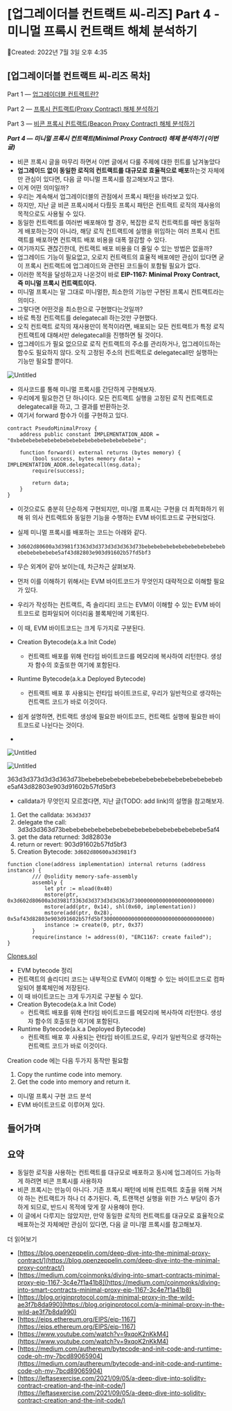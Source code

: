 # [업그레이더블 컨트랙트 씨-리즈] Part 4 - 미니멀 프록시 컨트랙트 해체 분석하기

Created: 2022년 7월 3일 오후 4:35

## **[업그레이더블 컨트랙트 씨-리즈 목차]**

Part 1 — [업그레이더블 컨트랙트란?](https://medium.com/@aiden.p/%EC%97%85%EA%B7%B8%EB%A0%88%EC%9D%B4%EB%8D%94%EB%B8%94-%EC%BB%A8%ED%8A%B8%EB%9E%99%ED%8A%B8-%EC%94%A8-%EB%A6%AC%EC%A6%88-part-1-%EC%97%85%EA%B7%B8%EB%A0%88%EC%9D%B4%EB%8D%94%EB%B8%94-%EC%BB%A8%ED%8A%B8%EB%9E%99%ED%8A%B8%EB%9E%80-b433225ebf58) 

Part 2 — [프록시 컨트랙트(Proxy Contract) 해체 분석하기](https://medium.com/@aiden.p/%EC%97%85%EA%B7%B8%EB%A0%88%EC%9D%B4%EB%8D%94%EB%B8%94-%EC%BB%A8%ED%8A%B8%EB%9E%99%ED%8A%B8-%EC%94%A8-%EB%A6%AC%EC%A6%88-part-2-%ED%94%84%EB%A1%9D%EC%8B%9C-%EC%BB%A8%ED%8A%B8%EB%9E%99%ED%8A%B8-%ED%95%B4%EC%B2%B4-%EB%B6%84%EC%84%9D%ED%95%98%EA%B8%B0-95924cb969f0)

Part 3 — [비콘 프록시 컨트랙트(Beacon Proxy Contract) 해체 분석하기](https://medium.com/@aiden.p/%EC%97%85%EA%B7%B8%EB%A0%88%EC%9D%B4%EB%8D%94%EB%B8%94-%EC%BB%A8%ED%8A%B8%EB%9E%99%ED%8A%B8-%EC%94%A8-%EB%A6%AC%EC%A6%88-part-3-%EB%B9%84%EC%BD%98-%ED%94%84%EB%A1%9D%EC%8B%9C-%EC%BB%A8%ED%8A%B8%EB%9E%99%ED%8A%B8-%ED%95%B4%EC%B2%B4-%EB%B6%84%EC%84%9D%ED%95%98%EA%B8%B0-82d096a85fcc) 

***Part 4 — 미니멀 프록시 컨트랙트(Minimal Proxy Contract) 해체 분석하기 (이번 글)***

- 비콘 프록시 글을 마무리 하면서 이번 글에서 다룰 주제에 대한 힌트를 남겨놓았다
- **업그레이드 없이 동일한 로직의 컨트랙트를 대규모로 효율적으로 배포**하는것 자체에만 관심이 있다면, 다음 글 미니멀 프록시를 참고해보자고 했다.
- 이게 어떤 의미일까?
- 우리는 계속해서 업그레이더블의 관점에서 프록시 패턴을 바라보고 있다.
- 하지만, 지난 글 비콘 프록시에서 다뤘듯 프록시 패턴은 컨트랙트 로직의 재사용의 목적으로도 사용될 수 있다.
- 동일한 컨트랙트를 여러번 배포해야 할 경우, 복잡한 로직 컨트랙트를 매번 동일하게 배포하는것이 아니라, 해당 로직 컨트랙트에 실행을 위임하는 여러 프록시 컨트랙트를 배포하면 컨트랙트 배포 비용을 대폭 절감할 수 있다.
- 여기까지도 괜찮긴한데, 컨트랙트 배포 비용을 더 줄일 수 있는 방법은 없을까?
- 업그레이드 기능이 필요없고, 오로지 컨트랙트의 효율적 배포에만 관심이 있다면 굳이 프록시 컨트랙트에 업그레이드와 관련된 코드들이 포함될 필요가 없다.
- 이러한 목적을 달성하고자 나온것이 바로 **EIP-1167: Minimal Proxy Contract, 즉 미니멀 프록시 컨트랙트이다.**
- 미니멀 프록시는 말 그대로 미니멀한, 최소한의 기능만 구현된 프록시 컨트랙트라는 의미다.
- 그렇다면 어떤것을 최소한으로 구현했다는것일까?
- 바로 특정 컨트랙트를 delegatecall 하는것만 구현했다.
- 오직 컨트랙트 로직의 재사용만이 목적이라면, 배포되는 모든 컨트랙트가 특정 로직 컨트랙트에 대해서만 delegatecall을 진행하면 될 것이다.
- 업그레이드가 필요 없으므로 로직 컨트랙트의 주소를 관리하거나, 업그레이드하는 함수도 필요하지 않다. 오직 고정된 주소의 컨트랙트로 delegatecall만 실행하는 기능만 필요할 뿐이다.

![Untitled](%5B%E1%84%8B%E1%85%A5%E1%86%B8%E1%84%80%E1%85%B3%E1%84%85%E1%85%A6%E1%84%8B%E1%85%B5%E1%84%83%E1%85%A5%E1%84%87%E1%85%B3%E1%86%AF%20%E1%84%8F%E1%85%A5%E1%86%AB%E1%84%90%E1%85%B3%E1%84%85%E1%85%A2%E1%86%A8%E1%84%90%E1%85%B3%20%E1%84%8A%E1%85%B5-%E1%84%85%E1%85%B5%E1%84%8C%E1%85%B3%5D%20Part%204%20-%20%E1%84%86%E1%85%B5%E1%84%82%E1%85%B5%E1%84%86%203cdff3c95d2f4208a0252446d33d1590/Untitled.png)

- 의사코드를 통해 미니멀 프록시를 간단하게 구현해보자.
- 우리에게 필요한건 단 하나이다. 모든 컨트랙트 실행을 고정된 로직 컨트랙트로 delegatecall을 하고, 그 결과를 반환하는것.
- 여기서 forward 함수가 이를 구현하고 있다.

```solidity
contract PseudoMinimalProxy {
	address public constant IMPLEMENTATION_ADDR = "0xbebebebebebebebebebebebebebebebebebebebe";
	
	function forward() external returns (bytes memory) {
		(bool success, bytes memory data) = IMPLEMENTATION_ADDR.delegatecall(msg.data);
		require(success);

		return data;
	}
}
```

- 이것으로도 충분히 단순하게 구현되지만, 미니멀 프록시는 구현을 더 최적화하기 위해 위 의사 컨트랙트와 동일한 기능을 수행하는 EVM 바이트코드로 구현되었다.
- 실제 미니멀 프록시를 배포하는 코드는 아래와 같다.
- `3d602d80600a3d3981f3363d3d373d3d3d363d73bebebebebebebebebebebebebebebebebebebebe5af43d82803e903d91602b57fd5bf3`
- 무슨 외계어 같아 보이는데, 차근차근 살펴보자.
- 먼저 이를 이해하기 위해서는 EVM 바이트코드가 무엇인지 대략적으로 이해할 필요가 있다.
- 우리가 작성하는 컨트랙트, 즉 솔리디티 코드는 EVM이 이해할 수 있는 EVM 바이트코드로 컴파일되어 이더리움 블록체인에 기록된다.
- 이 때, EVM 바이트코드는 크게 두가지로 구분된다.
- Creation Bytecode(a.k.a Init Code)
    - 컨트랙트 배포를 위해 런타임 바이트코드를 메모리에 복사하여 리턴한다. 생성자 함수의 호출또한 여기에 포함된다.
- Runtime Bytecode(a.k.a Deployed Bytecode)
    - 컨트랙트 배포 후 사용되는 런타임 바이트코드로, 우리가 일반적으로 생각하는 컨트랙트 코드가 바로 이것이다.

- 쉽게 설명하면, 컨트랙트 생성에 필요한 바이트코드, 컨트랙트 실행에 필요한 바이트코드로 나뉜다는 것이다.
- 

![Untitled](%5B%E1%84%8B%E1%85%A5%E1%86%B8%E1%84%80%E1%85%B3%E1%84%85%E1%85%A6%E1%84%8B%E1%85%B5%E1%84%83%E1%85%A5%E1%84%87%E1%85%B3%E1%86%AF%20%E1%84%8F%E1%85%A5%E1%86%AB%E1%84%90%E1%85%B3%E1%84%85%E1%85%A2%E1%86%A8%E1%84%90%E1%85%B3%20%E1%84%8A%E1%85%B5-%E1%84%85%E1%85%B5%E1%84%8C%E1%85%B3%5D%20Part%204%20-%20%E1%84%86%E1%85%B5%E1%84%82%E1%85%B5%E1%84%86%203cdff3c95d2f4208a0252446d33d1590/Untitled%201.png)

![Untitled](%5B%E1%84%8B%E1%85%A5%E1%86%B8%E1%84%80%E1%85%B3%E1%84%85%E1%85%A6%E1%84%8B%E1%85%B5%E1%84%83%E1%85%A5%E1%84%87%E1%85%B3%E1%86%AF%20%E1%84%8F%E1%85%A5%E1%86%AB%E1%84%90%E1%85%B3%E1%84%85%E1%85%A2%E1%86%A8%E1%84%90%E1%85%B3%20%E1%84%8A%E1%85%B5-%E1%84%85%E1%85%B5%E1%84%8C%E1%85%B3%5D%20Part%204%20-%20%E1%84%86%E1%85%B5%E1%84%82%E1%85%B5%E1%84%86%203cdff3c95d2f4208a0252446d33d1590/Untitled%202.png)

363d3d373d3d3d363d73bebebebebebebebebebebebebebebebebebebebe5af43d82803e903d91602b57fd5bf3

- calldata가 무엇인지 모르겠다면, 지난 글(TODO: add link)의 설명을 참고해보자.

1. Get the calldata: `363d3d37`
2. delegate the call: 3d3d3d363d73bebebebebebebebebebebebebebebebebebebebe5af4
3. get the data returned: 3d82803e
4. return or revert: 903d91602b57fd5bf3
5. Creation Bytecode: `3d602d80600a3d3981f3`

```solidity
function clone(address implementation) internal returns (address instance) {
        /// @solidity memory-safe-assembly
        assembly {
            let ptr := mload(0x40)
            mstore(ptr, 0x3d602d80600a3d3981f3363d3d373d3d3d363d73000000000000000000000000)
            mstore(add(ptr, 0x14), shl(0x60, implementation))
            mstore(add(ptr, 0x28), 0x5af43d82803e903d91602b57fd5bf30000000000000000000000000000000000)
            instance := create(0, ptr, 0x37)
        }
        require(instance != address(0), "ERC1167: create failed");
}
```

[Clones.sol](https://github.com/OpenZeppelin/openzeppelin-contracts/blob/master/contracts/proxy/Clones.sol)

- EVM bytecode 정리
- 컨트랙트의 솔리디티 코드는 내부적으로 EVM이 이해할 수 있는 바이트코드로 컴파일되어 블록체인에 저장된다.
- 이 때 바이트코드는 크게 두가지로 구분될 수 있다.
- Creation Bytecode(a.k.a Init Code)
    - 컨트랙트 배포를 위해 런타임 바이트코드를 메모리에 복사하여 리턴한다. 생성자 함수의 호출또한 여기에 포함된다.
- Runtime Bytecode(a.k.a Deployed Bytecode)
    - 컨트랙트 배포 후 사용되는 런타임 바이트코드로, 우리가 일반적으로 생각하는 컨트랙트 코드가 바로 이것이다.

Creation code 에는 다음 두가지 동작만 필요함

1. Copy the runtime code into memory.
2. Get the code into memory and return it.

- 미니멀 프록시 구현 코드 분석
- EVM 바이트코드로 이루어져 있다.

## 들어가며

## 요약

- 동일한 로직을 사용하는 컨트랙트를 대규모로 배포하고 동시에 업그레이드 가능하게 하려면 비콘 프록시를 사용하자
- 비콘 프록시는 만능이 아니다. 기존 프록시 패턴에 비해 컨트랙트 호출을 위해 거쳐야 하는 컨트랙트가 하나 더 추가된다. 즉, 트랜잭션 실행을 위한 가스 부담이 증가하게 되므로, 반드시 목적에 맞게 잘 사용해야 한다.
- 이 글에서 다루지는 않았지만, 만약 동일한 로직의 컨트랙트를 대규모로 효율적으로 배포하는것 자체에만 관심이 있다면, 다음 글 미니멀 프록시를 참고해보자.

더 읽어보기

- [https://blog.openzeppelin.com/deep-dive-into-the-minimal-proxy-contract/](https://blog.openzeppelin.com/deep-dive-into-the-minimal-proxy-contract/)
- [https://medium.com/coinmonks/diving-into-smart-contracts-minimal-proxy-eip-1167-3c4e7f1a41b8](https://medium.com/coinmonks/diving-into-smart-contracts-minimal-proxy-eip-1167-3c4e7f1a41b8)
- [https://blog.originprotocol.com/a-minimal-proxy-in-the-wild-ae3f7b8da990](https://blog.originprotocol.com/a-minimal-proxy-in-the-wild-ae3f7b8da990)
- [https://eips.ethereum.org/EIPS/eip-1167](https://eips.ethereum.org/EIPS/eip-1167)
- [https://www.youtube.com/watch?v=9xqoK2nKkM4](https://www.youtube.com/watch?v=9xqoK2nKkM4)
- [https://medium.com/authereum/bytecode-and-init-code-and-runtime-code-oh-my-7bcd89065904](https://medium.com/authereum/bytecode-and-init-code-and-runtime-code-oh-my-7bcd89065904)
- [https://leftasexercise.com/2021/09/05/a-deep-dive-into-solidity-contract-creation-and-the-init-code/](https://leftasexercise.com/2021/09/05/a-deep-dive-into-solidity-contract-creation-and-the-init-code/)
